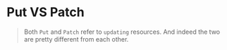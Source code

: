 # Put VS Patch

> Both `Put` and `Patch` refer to `updating` resources. And indeed the two are pretty different from each other.
